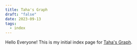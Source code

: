 ```yaml
---
title: Taha's Graph
draft: "false"
date: 2023-09-13
tags:
  - index
---
```

Hello Everyone! This is my initial index page for [Taha's Graph](https://graph.taahaaa.ir).